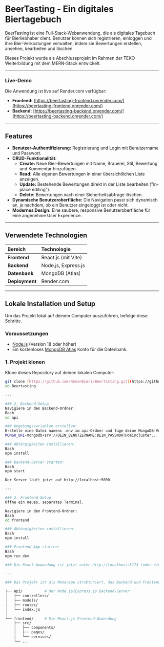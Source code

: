# BeerTasting - Ein digitales Biertagebuch

BeerTasting ist eine Full-Stack-Webanwendung, die als digitales Tagebuch für Bierliebhaber dient. Benutzer können sich registrieren, einloggen und ihre Bier-Verkostungen verwalten, indem sie Bewertungen erstellen, ansehen, bearbeiten und löschen.

Dieses Projekt wurde als Abschlussprojekt im Rahmen der TEKO Weiterbildung mit dem MERN-Stack entwickelt.

---

### **Live-Demo**

Die Anwendung ist live auf Render.com verfügbar:

* **Frontend:** [https://beertasting-frontend.onrender.com/](https://beertasting-frontend.onrender.com/)
* **Backend:** [https://beertasting-backend.onrender.com/](https://beertasting-backend.onrender.com/)

---

## Features

* **Benutzer-Authentifizierung:** Registrierung und Login mit Benutzername und Passwort.
* **CRUD-Funktionalität:**
    * **Create:** Neue Bier-Bewertungen mit Name, Brauerei, Stil, Bewertung und Kommentar hinzufügen.
    * **Read:** Alle eigenen Bewertungen in einer übersichtlichen Liste anzeigen.
    * **Update:** Bestehende Bewertungen direkt in der Liste bearbeiten ("in-place editing").
    * **Delete:** Bewertungen nach einer Sicherheitsabfrage löschen.
* **Dynamische Benutzeroberfläche:** Die Navigation passt sich dynamisch an, je nachdem, ob ein Benutzer eingeloggt ist oder nicht.
* **Modernes Design:** Eine saubere, responsive Benutzeroberfläche für eine angenehme User Experience.

---

## Verwendete Technologien

| Bereich      | Technologie         |
| :----------- | :------------------ |
| **Frontend** | React.js (mit Vite) |
| **Backend** | Node.js, Express.js |
| **Datenbank**| MongoDB (Atlas)     |
| **Deployment**| Render.com          |

---

## Lokale Installation und Setup

Um das Projekt lokal auf deinem Computer auszuführen, befolge diese Schritte.

### Voraussetzungen

* [Node.js](https://nodejs.org/) (Version 18 oder höher)
* Ein kostenloses [MongoDB Atlas](https://www.mongodb.com/cloud/atlas) Konto für die Datenbank.

### 1. Projekt klonen

Klone dieses Repository auf deinen lokalen Computer:
```bash
git clone [https://github.com/RomanBieri/Beertasting.git](https://github.com/RomanBieri/Beertasting.git)
cd Beertasting

---

### 2. Backend-Setup
Navigiere in den Backend-Ordner:
Bash
cd api

### Umgebungsvariablen erstellen:
Erstelle eine Datei namens .env im api-Ordner und füge deine MongoDB-Verbindungs-URL hinzu:
MONGO_URI=mongodb+srv://DEIN_BENUTZERNAME:DEIN_PASSWORT@deincluster...

### Abhängigkeiten installieren:
Bash
npm install

### Backend-Server starten:
Bash
npm start

Der Server läuft jetzt auf http://localhost:5000.

---

### 3. Frontend-Setup
Öffne ein neues, separates Terminal.

Navigiere in den Frontend-Ordner:
Bash
cd frontend

### Abhängigkeiten installieren:
Bash
npm install

### Frontend-App starten:
Bash
npm run dev

### Die React-Anwendung ist jetzt unter http://localhost:5173 (oder einem ähnlichen Port) erreichbar.

---

### Das Projekt ist als Monorepo strukturiert, das Backend und Frontend in getrennten Ordnern enthält:

├── api/          # Der Node.js/Express.js Backend-Server
│   ├── controllers/
│   ├── models/
│   ├── routes/
│   └── index.js
│
└── frontend/     # Die React.js Frontend-Anwendung
    ├── src/
    │   ├── components/
    │   ├── pages/
    │   └── services/
    └── ...
